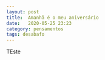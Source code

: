 ```yaml
---
layout: post
title:  Amanhã é o meu aniversário
date:   2020-05-25 23:23
category: pensamentos
tags: desabafo 
---
```

TEste
